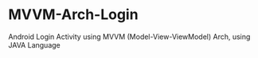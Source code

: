 # MVVM-Arch-Login
Android Login Activity using MVVM (Model-View-ViewModel) Arch, using JAVA Language
